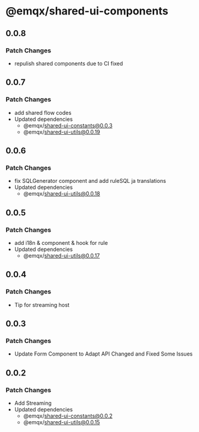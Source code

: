 # @emqx/shared-ui-components

## 0.0.8

### Patch Changes

- repulish shared components due to CI fixed

## 0.0.7

### Patch Changes

- add shared flow codes
- Updated dependencies
  - @emqx/shared-ui-constants@0.0.3
  - @emqx/shared-ui-utils@0.0.19

## 0.0.6

### Patch Changes

- fix SQLGenerator component and add ruleSQL ja translations
- Updated dependencies
  - @emqx/shared-ui-utils@0.0.18

## 0.0.5

### Patch Changes

- add i18n & component & hook for rule
- Updated dependencies
  - @emqx/shared-ui-utils@0.0.17

## 0.0.4

### Patch Changes

- Tip for streaming host

## 0.0.3

### Patch Changes

- Update Form Component to Adapt API Changed and Fixed Some Issues

## 0.0.2

### Patch Changes

- Add Streaming
- Updated dependencies
  - @emqx/shared-ui-constants@0.0.2
  - @emqx/shared-ui-utils@0.0.15
